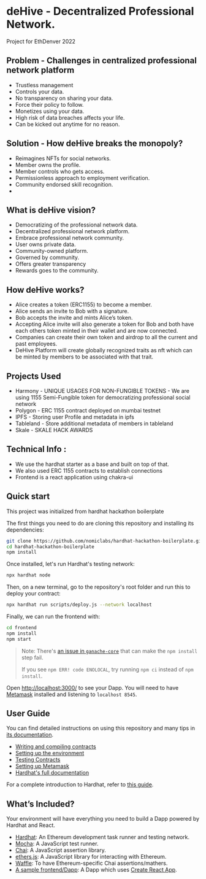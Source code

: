 # deHive - Decentralized Professional Network.

Project for EthDenver 2022


## Problem - Challenges in centralized professional network platform
* Trustless management
* Controls your data. 
* No transparency on sharing your data.
* Force their policy to follow.
* Monetizes using your data. 
* High risk of data breaches affects your life.
* Can be kicked out anytime for no reason.

## Solution - How deHive breaks the monopoly?

* Reimagines NFTs for social networks.
* Member owns the profile.
* Member controls who gets access.
* Permissionless approach to employment verification.
* Community endorsed skill recognition.
* 
## What is deHive vision?

* Democratizing of the professional network data. 
* Decentralized professional network platform.
* Embrace professional network community.
* User owns private data.
* Community-owned platform.
* Governed by community.
* Offers greater transparency
* Rewards goes to the community.

## How deHive works?

* Alice creates a token (ERC1155) to become a member.
* Alice sends an invite to Bob with a signature.
* Bob accepts the invite and mints Alice’s token.
* Accepting Alice invite will also generate a token for Bob and both have each others token minted in their wallet and are now connected.
* Companies can create their own token and airdrop to all the current and past employees.
* DeHive Platform will create globally recognized traits as nft which can be minted by members to be associated with that trait.

## Projects Used
* Harmony - UNIQUE USAGES FOR NON-FUNGIBLE TOKENS - We are using 1155 Semi-Fungible token for democratizing professional social network
* Polygon - ERC 1155 contract deployed on mumbai testnet
* IPFS  - Storing user Profile and metadata in ipfs
* Tableland - Store additional metadata of members in tableland
* Skale - SKALE HACK AWARDS

## Technical Info :

* We use the hardhat starter as a base and built on top of that.
* We also used ERC 1155 contracts to establish connections
* Frontend is a react application using chakra-ui

## Quick start

This project was initialized from hardhat hackathon boilerplate

The first things you need to do are cloning this repository and installing its
dependencies:

```sh
git clone https://github.com/nomiclabs/hardhat-hackathon-boilerplate.git
cd hardhat-hackathon-boilerplate
npm install
```

Once installed, let's run Hardhat's testing network:

```sh
npx hardhat node
```

Then, on a new terminal, go to the repository's root folder and run this to
deploy your contract:

```sh
npx hardhat run scripts/deploy.js --network localhost
```

Finally, we can run the frontend with:

```sh
cd frontend
npm install
npm start
```

> Note: There's [an issue in `ganache-core`](https://github.com/trufflesuite/ganache-core/issues/650) that can make the `npm install` step fail. 
>
> If you see `npm ERR! code ENOLOCAL`, try running `npm ci` instead of `npm install`.

Open [http://localhost:3000/](http://localhost:3000/) to see your Dapp. You will
need to have [Metamask](https://metamask.io) installed and listening to
`localhost 8545`.

## User Guide

You can find detailed instructions on using this repository and many tips in [its documentation](https://hardhat.org/tutorial).

- [Writing and compiling contracts](https://hardhat.org/tutorial/writing-and-compiling-contracts/)
- [Setting up the environment](https://hardhat.org/tutorial/setting-up-the-environment/)
- [Testing Contracts](https://hardhat.org/tutorial/testing-contracts/)
- [Setting up Metamask](https://hardhat.org/tutorial/hackathon-boilerplate-project.html#how-to-use-it)
- [Hardhat's full documentation](https://hardhat.org/getting-started/)

For a complete introduction to Hardhat, refer to [this guide](https://hardhat.org/getting-started/#overview).

## What’s Included?

Your environment will have everything you need to build a Dapp powered by Hardhat and React.

- [Hardhat](https://hardhat.org/): An Ethereum development task runner and testing network.
- [Mocha](https://mochajs.org/): A JavaScript test runner.
- [Chai](https://www.chaijs.com/): A JavaScript assertion library.
- [ethers.js](https://docs.ethers.io/v5/): A JavaScript library for interacting with Ethereum.
- [Waffle](https://github.com/EthWorks/Waffle/): To have Ethereum-specific Chai assertions/mathers.
- [A sample frontend/Dapp](./frontend): A Dapp which uses [Create React App](https://github.com/facebook/create-react-app).
